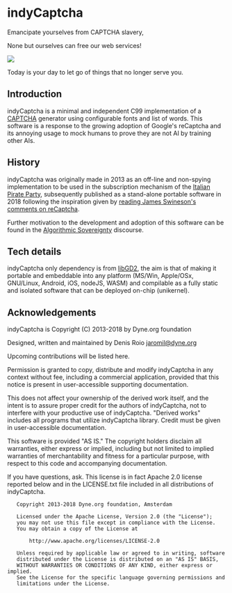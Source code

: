 # indyCaptcha

Emancipate yourselves from CAPTCHA slavery,

None but ourselves can free our web services!

<img src="http://www.startmotionmedia.com/wp-content/uploads/2012/09/Adam-Scott-Miller_HoldingSpace_8.5x11.jpg">

Today is your day to let go of things that no longer serve you.

## Introduction

indyCaptcha is a minimal and independent C99 implementation of a
[CAPTCHA](https://en.wikipedia.org/wiki/CAPTCHA) generator using
configurable fonts and list of words. This software is a response to
the growing adoption of Google's reCaptcha and its annoying usage to
mock humans to prove they are not AI by training other AIs.

## History

indyCaptcha was originally made in 2013 as an off-line and non-spying
implementation to be used in the subscription mechanism of the
[Italian Pirate Party](https://partito-pirata.it), subsequently
published as a stand-alone portable software in 2018 following the
inspiration given by [reading James Swineson's comments on
reCaptcha](https://twitter.com/zhjits/status/1053997145307734016).

Further motivation to the development and adoption of this software
can be found in the [Algorithmic Sovereignty](https://algosov.org)
discourse.

## Tech details

indyCaptcha only dependency is from
[libGD2](https://libgd.github.io/), the aim is that of making it
portable and embeddable into any platform (MS/Win, Apple/OSx,
GNU/Linux, Android, iOS, nodeJS, WASM) and compilable as a fully
static and isolated software that can be deployed on-chip (unikernel).

## Acknowledgements

indyCaptcha is Copyright (C) 2013-2018 by Dyne.org foundation

Designed, written and maintained by Denis Roio <jaromil@dyne.org>

Upcoming contributions will be listed here.
      
Permission is granted to copy, distribute and modify indyCaptcha in
any context without fee, including a commercial application, provided
that this notice is present in user-accessible supporting
documentation.

This does not affect your ownership of the derived work itself, and
the intent is to assure proper credit for the authors of indyCaptcha,
not to interfere with your productive use of indyCaptcha.  "Derived
works" includes all programs that utilize indyCaptcha library. Credit
must be given in user-accessible documentation.

This software is provided "AS IS." The copyright holders disclaim
all warranties, either express or implied, including but not
limited to implied warranties of merchantability and fitness for a
particular purpose, with respect to this code and accompanying
documentation.

If you have questions, ask.  This license is in fact Apache 2.0
license reported below and in the LICENSE.txt file included in all
distributions of indyCaptcha.

```
   Copyright 2013-2018 Dyne.org foundation, Amsterdam

   Licensed under the Apache License, Version 2.0 (the "License");
   you may not use this file except in compliance with the License.
   You may obtain a copy of the License at

       http://www.apache.org/licenses/LICENSE-2.0

   Unless required by applicable law or agreed to in writing, software
   distributed under the License is distributed on an "AS IS" BASIS,
   WITHOUT WARRANTIES OR CONDITIONS OF ANY KIND, either express or implied.
   See the License for the specific language governing permissions and
   limitations under the License. 
```

